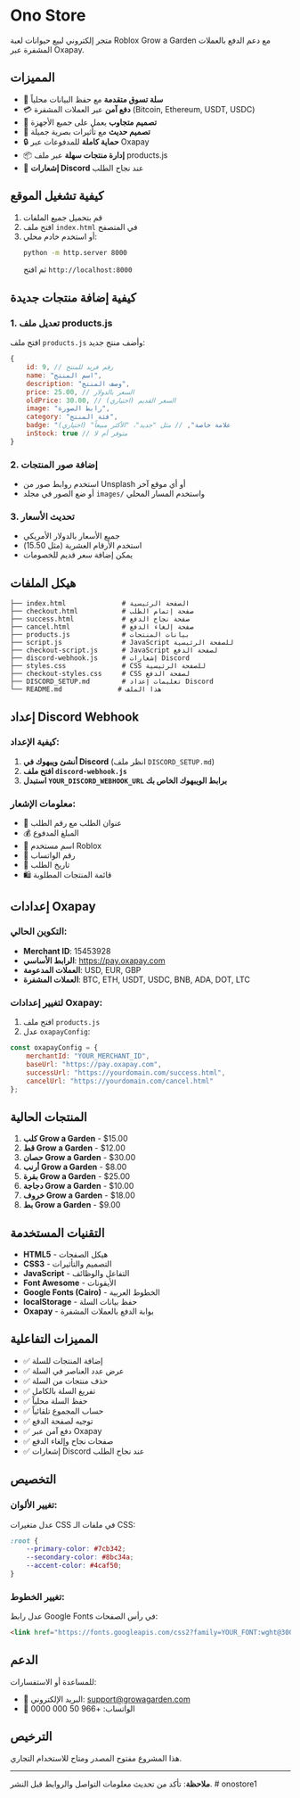 # Ono Store

متجر إلكتروني لبيع حيوانات لعبة Roblox Grow a Garden مع دعم الدفع بالعملات المشفرة عبر Oxapay.

## المميزات

- 🛒 **سلة تسوق متقدمة** مع حفظ البيانات محلياً
- 💳 **دفع آمن** عبر العملات المشفرة (Bitcoin, Ethereum, USDT, USDC)
- 📱 **تصميم متجاوب** يعمل على جميع الأجهزة
- 🎨 **تصميم حديث** مع تأثيرات بصرية جميلة
- 🔒 **حماية كاملة** للمدفوعات عبر Oxapay
- 📦 **إدارة منتجات سهلة** عبر ملف products.js
- 🔔 **إشعارات Discord** عند نجاح الطلب

## كيفية تشغيل الموقع

1. قم بتحميل جميع الملفات
2. افتح ملف `index.html` في المتصفح
3. أو استخدم خادم محلي:
   ```bash
   python -m http.server 8000
   ```
   ثم افتح `http://localhost:8000`

## كيفية إضافة منتجات جديدة

### 1. تعديل ملف products.js

افتح ملف `products.js` وأضف منتج جديد:

```javascript
{
    id: 9, // رقم فريد للمنتج
    name: "اسم المنتج",
    description: "وصف المنتج",
    price: 25.00, // السعر بالدولار
    oldPrice: 30.00, // السعر القديم (اختياري)
    image: "رابط الصورة",
    category: "فئة المنتج",
    badge: "علامة خاصة", // مثل "جديد"، "الأكثر مبيعاً" (اختياري)
    inStock: true // متوفر أم لا
}
```

### 2. إضافة صور المنتجات

- استخدم روابط صور من Unsplash أو أي موقع آخر
- أو ضع الصور في مجلد `images/` واستخدم المسار المحلي

### 3. تحديث الأسعار

- جميع الأسعار بالدولار الأمريكي
- استخدم الأرقام العشرية (مثل 15.50)
- يمكن إضافة سعر قديم للخصومات

## هيكل الملفات

```
├── index.html              # الصفحة الرئيسية
├── checkout.html           # صفحة إتمام الطلب
├── success.html            # صفحة نجاح الدفع
├── cancel.html             # صفحة إلغاء الدفع
├── products.js             # بيانات المنتجات
├── script.js               # JavaScript للصفحة الرئيسية
├── checkout-script.js      # JavaScript لصفحة الدفع
├── discord-webhook.js      # إشعارات Discord
├── styles.css              # CSS للصفحة الرئيسية
├── checkout-styles.css     # CSS لصفحة الدفع
├── DISCORD_SETUP.md        # تعليمات إعداد Discord
└── README.md              # هذا الملف
```

## إعداد Discord Webhook

### كيفية الإعداد:
1. **أنشئ ويبهوك في Discord** (انظر ملف `DISCORD_SETUP.md`)
2. **افتح ملف `discord-webhook.js`**
3. **استبدل `YOUR_DISCORD_WEBHOOK_URL` برابط الويبهوك الخاص بك**

### معلومات الإشعار:
- 🛒 عنوان الطلب مع رقم الطلب
- 💰 المبلغ المدفوع
- 👤 اسم مستخدم Roblox
- 📱 رقم الواتساب
- 📅 تاريخ الطلب
- 🛍️ قائمة المنتجات المطلوبة

## إعدادات Oxapay

### التكوين الحالي:
- **Merchant ID**: 15453928
- **الرابط الأساسي**: https://pay.oxapay.com
- **العملات المدعومة**: USD, EUR, GBP
- **العملات المشفرة**: BTC, ETH, USDT, USDC, BNB, ADA, DOT, LTC

### لتغيير إعدادات Oxapay:

1. افتح ملف `products.js`
2. عدل `oxapayConfig`:
```javascript
const oxapayConfig = {
    merchantId: "YOUR_MERCHANT_ID",
    baseUrl: "https://pay.oxapay.com",
    successUrl: "https://yourdomain.com/success.html",
    cancelUrl: "https://yourdomain.com/cancel.html"
};
```

## المنتجات الحالية

1. **كلب Grow a Garden** - $15.00
2. **قط Grow a Garden** - $12.00
3. **حصان Grow a Garden** - $30.00
4. **أرنب Grow a Garden** - $8.00
5. **بقرة Grow a Garden** - $25.00
6. **دجاجة Grow a Garden** - $10.00
7. **خروف Grow a Garden** - $18.00
8. **بط Grow a Garden** - $9.00

## التقنيات المستخدمة

- **HTML5** - هيكل الصفحات
- **CSS3** - التصميم والتأثيرات
- **JavaScript** - التفاعل والوظائف
- **Font Awesome** - الأيقونات
- **Google Fonts (Cairo)** - الخطوط العربية
- **localStorage** - حفظ بيانات السلة
- **Oxapay** - بوابة الدفع بالعملات المشفرة

## المميزات التفاعلية

- ✅ إضافة المنتجات للسلة
- ✅ عرض عدد العناصر في السلة
- ✅ حذف منتجات من السلة
- ✅ تفريغ السلة بالكامل
- ✅ حفظ السلة محلياً
- ✅ حساب المجموع تلقائياً
- ✅ توجيه لصفحة الدفع
- ✅ دفع آمن عبر Oxapay
- ✅ صفحات نجاح وإلغاء الدفع
- ✅ إشعارات Discord عند نجاح الطلب

## التخصيص

### تغيير الألوان:
عدل متغيرات CSS في ملفات الـ CSS:
```css
:root {
    --primary-color: #7cb342;
    --secondary-color: #8bc34a;
    --accent-color: #4caf50;
}
```

### تغيير الخطوط:
عدل رابط Google Fonts في رأس الصفحات:
```html
<link href="https://fonts.googleapis.com/css2?family=YOUR_FONT:wght@300;400;600;700&display=swap" rel="stylesheet">
```

## الدعم

للمساعدة أو الاستفسارات:
- 📧 البريد الإلكتروني: support@growagarden.com
- 📱 الواتساب: +966 50 000 0000

## الترخيص

هذا المشروع مفتوح المصدر ومتاح للاستخدام التجاري.

---

**ملاحظة**: تأكد من تحديث معلومات التواصل والروابط قبل النشر. #   o n o s t o r e 1  
 
